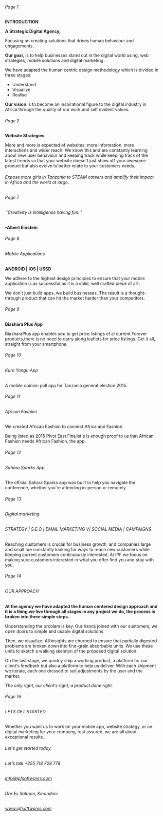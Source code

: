 ###### Page 1

**INTRODUCTION**

**A Strategic Digital Agency,**

Focusing on creating solutions that drives human behaviour and engagements.

**Our goal,** is to help businesses stand out in the digital world using, web strategies, mobile solutions and digital marketing.

We have adapted the human centric design methodology which is divided in three stages.

* Understand
* Visualize
* Realise

**Our vision** is to become an inspirational figure to the digital industry in Africa through the quality of our work and self evident values.

###### Page 2
**Website Strategies**

More and more is expected of websites; more information, more interactions and wider reach. We know this and are constantly learning about new user behaviour and keeping track while keeping track of the latest trends so that your website doesn't just show off your awesome product but also evolve to better relate to your customers needs.

###### Expose more girls in Tanzania to STEAM careers and amplify their impact in Africa and the world at large.

###### Page 7

###### ''Creativity is intelligence having fun.''

**-Albert Einstein**
###### Page 8
###### Mobile Applications
**ANDROID | iOS | USSD**

We adhere to the highest design principles to ensure that your mobile application is as successful as it is a solid, well crafted piece of art.

We don't just build apps, we build businesses. The result is a thought-through product that can hit the market harder than your competitors.

###### Page 9
**Biashara Plus App**

BiasharaPlus app enables you to get price listings of al current Forever products,there is no need to carry along leaflets for price listings.
Get it all, straight from your smartphone.

###### Page 10
###### Kura Yangu App
A mobile opinion poll app for Tanzania general election 2015.
###### Page 11
###### African Fashion
We created African Fashion to connect Africa and Fashion.

Being listed as 2015 Pivot East Finalist's is enough proof to us that African Fashion needs African Fashion, the app.
###### Page 12
###### Sahara Sparks App
The official Sahara Sparks app was built to help you navigate the conference, whether you're attending in-person or remotely.

###### Page 13
###### Digital marketing
###### STRATEGY | S.E.O | EMAIL MARKETING V| SOCIAL MEDIA | CAMPAIGNS
Reaching customers is crucial for business growth, and companies large and small are constantly looking for ways to reach new customers while keeping current customers continuously interested. At IPF we focus on making sure customers interested in what you offer find you and stay with you.

###### Page 14
###### OUR APPROACH

__At the agency we have adapted the human centered design approach and it is a thing we live through all stages in any project we do, the process is broken into three simple steps.__

Understanding the problem is key. Our hands joined with our customers, we open doors to simple and usable digital solutions.

Then, we visualize. All insights are churned to ensure that partially digested problems are broken down into fine-grain absorbable units. We use these units to sketch a walking skeleton of the proposed digital solution.

On the last stage, we quickly ship a working product, a platform for our client's feedback but also a platform to help us deliver.
With each shipment we iterate, each one dressed to suit adjustments by the user and the market.

*The only right, our client's right; a product done right.*
###### Page 16
###### LETS GET STARTED
Whether you want us to work on your mobile app, website strategy, or on digital marketing for your company, rest assured, we are all about exceptional results.

###### Let's get started today.

###### Let's talk +255 718 728 778
###### info@ipfsoftwares.com
###### Dar Es Salaam, Kinondoni
###### www.ipfsoftwares.com
